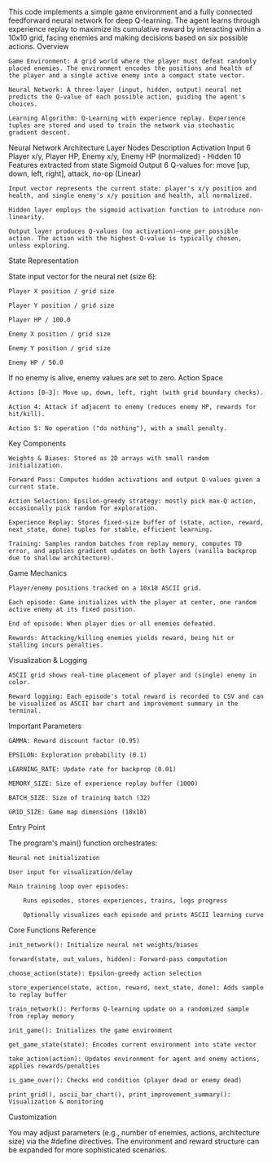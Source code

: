 This code implements a simple game environment and a fully connected feedforward neural network for deep Q-learning. The agent learns through experience replay to maximize its cumulative reward by interacting within a 10x10 grid, facing enemies and making decisions based on six possible actions.
Overview

    Game Environment: A grid world where the player must defeat randomly placed enemies. The environment encodes the positions and health of the player and a single active enemy into a compact state vector.

    Neural Network: A three-layer (input, hidden, output) neural net predicts the Q-value of each possible action, guiding the agent's choices.

    Learning Algorithm: Q-Learning with experience replay. Experience tuples are stored and used to train the network via stochastic gradient descent.

Neural Network Architecture
Layer	Nodes	Description	Activation
Input	6	Player x/y, Player HP, Enemy x/y, Enemy HP (normalized)	-
Hidden	10	Features extracted from state	Sigmoid
Output	6	Q-values for: move [up, down, left, right], attack, no-op	(Linear)

    Input vector represents the current state: player's x/y position and health, and single enemy's x/y position and health, all normalized.

    Hidden layer employs the sigmoid activation function to introduce non-linearity.

    Output layer produces Q-values (no activation)—one per possible action. The action with the highest Q-value is typically chosen, unless exploring.

State Representation

State input vector for the neural net (size 6):

    Player X position / grid size

    Player Y position / grid size

    Player HP / 100.0

    Enemy X position / grid size

    Enemy Y position / grid size

    Enemy HP / 50.0

If no enemy is alive, enemy values are set to zero.
Action Space

    Actions [0–3]: Move up, down, left, right (with grid boundary checks).

    Action 4: Attack if adjacent to enemy (reduces enemy HP, rewards for hit/kill).

    Action 5: No operation ("do nothing"), with a small penalty.

Key Components

    Weights & Biases: Stored as 2D arrays with small random initialization.

    Forward Pass: Computes hidden activations and output Q-values given a current state.

    Action Selection: Epsilon-greedy strategy: mostly pick max-Q action, occasionally pick random for exploration.

    Experience Replay: Stores fixed-size buffer of (state, action, reward, next_state, done) tuples for stable, efficient learning.

    Training: Samples random batches from replay memory, computes TD error, and applies gradient updates on both layers (vanilla backprop due to shallow architecture).

Game Mechanics

    Player/enemy positions tracked on a 10x10 ASCII grid.

    Each episode: Game initializes with the player at center, one random active enemy at its fixed position.

    End of episode: When player dies or all enemies defeated.

    Rewards: Attacking/killing enemies yields reward, being hit or stalling incurs penalties.

Visualization & Logging

    ASCII grid shows real-time placement of player and (single) enemy in color.

    Reward logging: Each episode's total reward is recorded to CSV and can be visualized as ASCII bar chart and improvement summary in the terminal.

Important Parameters

    GAMMA: Reward discount factor (0.95)

    EPSILON: Exploration probability (0.1)

    LEARNING_RATE: Update rate for backprop (0.01)

    MEMORY_SIZE: Size of experience replay buffer (1000)

    BATCH_SIZE: Size of training batch (32)

    GRID_SIZE: Game map dimensions (10x10)

Entry Point

The program's main() function orchestrates:

    Neural net initialization

    User input for visualization/delay

    Main training loop over episodes:

        Runs episodes, stores experiences, trains, logs progress

        Optionally visualizes each episode and prints ASCII learning curve

Core Functions Reference

    init_network(): Initialize neural net weights/biases

    forward(state, out_values, hidden): Forward-pass computation

    choose_action(state): Epsilon-greedy action selection

    store_experience(state, action, reward, next_state, done): Adds sample to replay buffer

    train_network(): Performs Q-learning update on a randomized sample from replay memory

    init_game(): Initializes the game environment

    get_game_state(state): Encodes current environment into state vector

    take_action(action): Updates environment for agent and enemy actions, applies rewards/penalties

    is_game_over(): Checks end condition (player dead or enemy dead)

    print_grid(), ascii_bar_chart(), print_improvement_summary(): Visualization & monitoring

Customization

You may adjust parameters (e.g., number of enemies, actions, architecture size) via the #define directives. The environment and reward structure can be expanded for more sophisticated scenarios.
